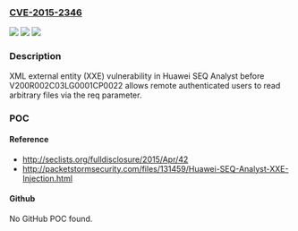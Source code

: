 ### [CVE-2015-2346](https://cve.mitre.org/cgi-bin/cvename.cgi?name=CVE-2015-2346)
![](https://img.shields.io/static/v1?label=Product&message=n%2Fa&color=blue)
![](https://img.shields.io/static/v1?label=Version&message=n%2Fa&color=blue)
![](https://img.shields.io/static/v1?label=Vulnerability&message=n%2Fa&color=brighgreen)

### Description

XML external entity (XXE) vulnerability in Huawei SEQ Analyst before V200R002C03LG0001CP0022 allows remote authenticated users to read arbitrary files via the req parameter.

### POC

#### Reference
- http://seclists.org/fulldisclosure/2015/Apr/42
- http://packetstormsecurity.com/files/131459/Huawei-SEQ-Analyst-XXE-Injection.html

#### Github
No GitHub POC found.

